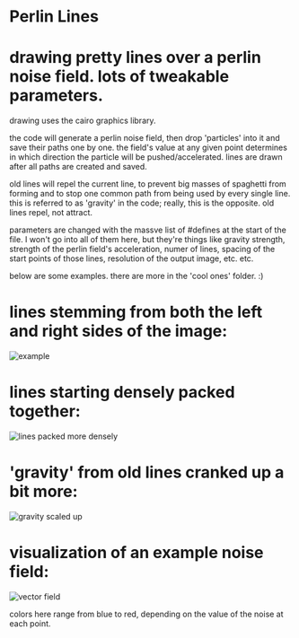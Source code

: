 # Perlin Lines
# drawing pretty lines over a perlin noise field. lots of tweakable parameters.
 
 drawing uses the cairo graphics library.
 
 the code will generate a perlin noise field, then drop 'particles' into it and save their paths one by one.
 the field's value at any given point determines in which direction the particle will be pushed/accelerated.
 lines are drawn after all paths are created and saved.
 
 old lines will repel the current line, to prevent big masses of spaghetti from forming and to stop one common 
 path from being used by every single line.
 this is referred to as 'gravity' in the code; really, this is the opposite. old lines repel, not attract.
 
 parameters are changed with the massve list of #defines at the start of the file. I won't go into all of them here,
 but they're things like gravity strength, strength of the perlin field's acceleration, numer of lines, spacing of
 the start points of those lines, resolution of the output image, etc. etc.
 
 below are some examples. there are more in the 'cool ones' folder. :)

# lines stemming from both the left and right sides of the image:
![example](https://github.com/jocab1/perlin-lines/assets/104691428/9cb6ad6d-891c-4efb-b970-96549d290bcf)

# lines starting densely packed together:
![lines packed more densely](https://github.com/jocab1/perlin-lines/assets/104691428/faf4d3b9-5193-49b4-bddb-b71d4ea8684d)

# 'gravity' from old lines cranked up a bit more:
![gravity scaled up](https://github.com/jocab1/perlin-lines/assets/104691428/b7053c86-036f-4b50-aea8-98fecf6218cc)

# visualization of an example noise field:
![vector field](https://github.com/jocab1/perlin-lines/assets/104691428/aae5e992-27f9-4fdd-8686-2b2dfc66ccc9)

colors here range from blue to red, depending on the value of the noise at each point.
